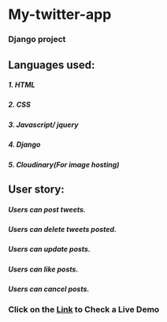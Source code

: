 # My-twitter-app
### Django project

## Languages used:
##### 1. HTML
##### 2. CSS
##### 3. Javascript/ jquery
##### 4. Django
##### 5. Cloudinary(For image hosting)

## User story:
##### Users can post tweets.
##### Users can delete tweets posted.
##### Users can update posts.
##### Users can like posts.
##### Users can cancel posts.






### Click on the [Link](https://twitter-sartaj.herokuapp.com/) to Check a Live Demo

